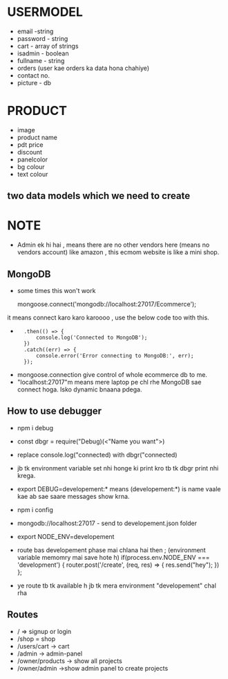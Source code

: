 # USERMODEL 
- email -string
- password - string
- cart -  array of strings
- isadmin - boolean
- fullname - string
- orders (user kae orders ka data hona chahiye)
- contact no.
- picture - db


# PRODUCT
- image
- product name
- pdt price
- discount
- panelcolor
- bg colour
- text colour


## two data models which we need to create

# NOTE 
- Admin ek hi hai , means there are no other vendors here (means no vendors account) like amazon , this ecmom website is like a mini shop.

## MongoDB
-   some times this won't work 

     mongoose.connect('mongodb://localhost:27017/Ecommerce'); 
 
it means connect karo karo karoooo , use the below code too with this.

-       .then(() => {
            console.log('Connected to MongoDB');
        })
        .catch((err) => {
            console.error('Error connecting to MongoDB:', err);
        }); 

- mongoose.connection give control of whole ecommerce db to me.
- "localhost:27017"m means mere laptop pe chl rhe MongoDB sae connect hoga. Isko dynamic bnaana pdega.

## How to use debugger
-   npm i debug

-  const dbgr = require("Debug)(<"Name you want">)

- replace console.log("connected) with dbgr("connected)

- jb tk environment variable set nhi honge ki print kro tb tk dbgr print nhi krega.

-  export DEBUG=developement:*  means (developement:*) is name vaale kae ab sae saare messages show krna. 

- npm i config

-  mongodb://localhost:27017 - send to developement.json folder

- export NODE_ENV=developement

- route bas developement phase mai chlana hai then ; (environment variable memomry mai save hote h)
                 if(process.env.NODE_ENV === 'development') {
                     router.post('/create', (req, res) => {
                     res.send("hey");
                    })
                };

 - ye route tb tk available h jb tk mera environment "developement" chal rha 


 ## Routes

 - / => signup or login 
 - /shop = shop 
 - /users/cart -> cart
 - /admin -> admin-panel
 - /owner/products -> show all projects
 - /owner/admin ->show admin panel to create projects
          


